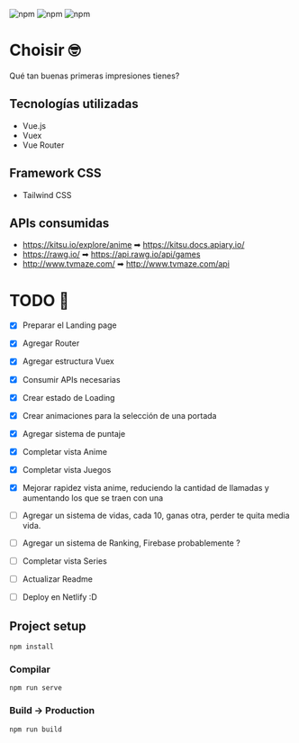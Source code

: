 ![npm](https://img.shields.io/badge/VueJS-v2.6.11-brightgreen) ![npm](https://img.shields.io/badge/Vuex-v3.2.0-green) ![npm](https://img.shields.io/badge/VueRouter-v3.3.4-yellowgreen)

# Choisir 🤓

Qué tan buenas primeras impresiones tienes?

## Tecnologías utilizadas

- Vue.js
- Vuex
- Vue Router

## Framework CSS

- Tailwind CSS

## APIs consumidas

- https://kitsu.io/explore/anime ➡ https://kitsu.docs.apiary.io/
- https://rawg.io/ ➡ https://api.rawg.io/api/games
- http://www.tvmaze.com/ ➡ http://www.tvmaze.com/api

# TODO 📜

- [x] Preparar el Landing page

- [x] Agregar Router

- [x] Agregar estructura Vuex

- [x] Consumir APIs necesarias

- [x] Crear estado de Loading

- [x] Crear animaciones para la selección de una portada

- [x] Agregar sistema de puntaje

- [x] Completar vista Anime

- [x] Completar vista Juegos

* [x] Mejorar rapidez vista anime, reduciendo la cantidad de llamadas y aumentando los que se traen con una

- [ ] Agregar un sistema de vidas, cada 10, ganas otra, perder te quita media vida.

- [ ] Agregar un sistema de Ranking, Firebase probablemente ?

- [ ] Completar vista Series

- [ ] Actualizar Readme

- [ ] Deploy en Netlify :D

## Project setup

```
npm install
```

### Compilar

```
npm run serve
```

### Build -> Production

```
npm run build
```
